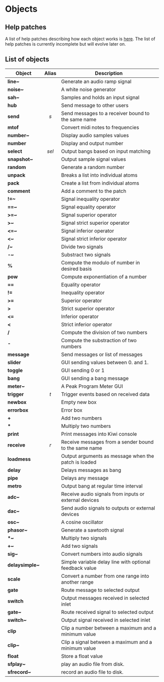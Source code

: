 # Objects

## Help patches

A list of help patches describing how each object works is <a href="../ressources/pathces/help/help.zip" target='_blank_'>here</a>. The list of help patches is currently incomplete but will evolve later on.

## List of objects

| Object          | Alias |                       Description                       |
|-----------------|:-----:|---------------------------------------------------------|
| **line~**       |       | Generate an audio ramp signal                           |
| **noise~**      |       | A white noise generator                                 |
| **sah~**        |       | Samples and holds an input signal                       |
| **hub**         |       | Send message to other users                             |
| **send**        |  *s*  | Send messages to a receiver bound to the same name      |
| **mtof**        |       | Convert midi notes to frequencies                       |
| **number~**     |       | Display audio samples values                            |
| **number**      |       | Display and output number                               |
| **select**      | *sel* | Output bangs based on input matching                    |
| **snapshot~**   |       | Output sample signal values                             |
| **random**      |       | Generate a random number                                |
| **unpack**      |       | Breaks a list into individual atoms                     |
| **pack**        |       | Create a list from individual atoms                     |
| **comment**     |       | Add a comment to the patch                              |
| **!=~**         |       | Signal inequality operator                              |
| **==~**         |       | Signal equality operator                                |
| **>=~**         |       | Signal superior operator                                |
| **>~**          |       | Signal strict superior operator                         |
| **<=~**         |       | Signal inferior operator                                |
| **<~**          |       | Signal strict inferior operator                         |
| **/~**          |       | Divide two signals                                      |
| **-~**          |       | Substract two signals                                   |
| **%**           |       | Compute the modulo of number in desired basis           |
| **pow**         |       | Compute exponentiation of a number                      |
| **==**          |       | Equality operator                                       |
| **!=**          |       | Inequality operator                                     |
| **>=**          |       | Superior operator                                       |
| **>**           |       | Strict superior operator                                |
| **<=**          |       | Inferior operator                                       |
| **<**           |       | Strict inferior operator                                |
| **/**           |       | Compute the division of two numbers                     |
| **-**           |       | Compute the substraction of two numbers                 |
| **message**     |       | Send messages or list of messages                       |
| **slider**      |       | GUI sending values between 0. and 1.                    |
| **toggle**      |       | GUI sending 0 or 1                                      |
| **bang**        |       | GUI sending a bang message                              |
| **meter~**      |       | A Peak Program Meter GUI                                |
| **trigger**     |  *t*  | Trigger events based on received data                   |
| **newbox**      |       | Empty new box                                           |
| **errorbox**    |       | Error box                                               |
| **+**           |       | Add two numbers                                         |
| **\***          |       | Multiply two numbers                                    |
| **print**       |       | Print messages into Kiwi console                        |
| **receive**     | *r*   | Receive messages from a sender bound to the same name   |
| **loadmess**    |       | Output arguments as message when the patch is loaded    |
| **delay**       |       | Delays messages as bang                                 |
| **pipe**        |       | Delays any message                                      |
| **metro**       |       | Output bang at regular time interval                    |
| **adc~**        |       | Receive audio signals from inputs or external devices   |
| **dac~**        |       | Send audio signals to outputs or external devices       |
| **osc~**        |       | A cosine oscillator                                     |
| **phasor~**     |       | Generate a sawtooth signal                              |
| **\*~**         |       | Multiply two signals                                    |
| **+~**          |       | Add two signals                                         |
| **sig~**        |       | Convert numbers into audio signals                      |
| **delaysimple~**|       | Simple variable delay line with optional feedback value |
| **scale**       |       | Convert a number from one range into another range      |
| **gate**        |       | Route message to selected output                        |
| **switch**      |       | Output messages received in selected inlet              |
| **gate~**       |       | Route received signal to selected output                |
| **switch~**     |       | Output signal received in selected inlet                |
| **clip**        |       | Clip a number between a maximum and a minimum value     |
| **clip~**       |       | Clip a signal between a maximum and a minimum value     |
| **float**       |       | Store a float value                                     |
| **sfplay~**     |       | play an audio file from disk.                           |
| **sfrecord~**   |       | record an audio file to disk.                           |
